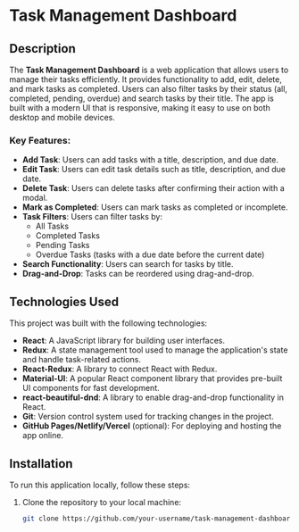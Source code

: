 # Task Management Dashboard

## Description

The **Task Management Dashboard** is a web application that allows users to manage their tasks efficiently. It provides functionality to add, edit, delete, and mark tasks as completed. Users can also filter tasks by their status (all, completed, pending, overdue) and search tasks by their title. The app is built with a modern UI that is responsive, making it easy to use on both desktop and mobile devices.

### Key Features:
- **Add Task**: Users can add tasks with a title, description, and due date.
- **Edit Task**: Users can edit task details such as title, description, and due date.
- **Delete Task**: Users can delete tasks after confirming their action with a modal.
- **Mark as Completed**: Users can mark tasks as completed or incomplete.
- **Task Filters**: Users can filter tasks by:
  - All Tasks
  - Completed Tasks
  - Pending Tasks
  - Overdue Tasks (tasks with a due date before the current date)
- **Search Functionality**: Users can search for tasks by title.
- **Drag-and-Drop**: Tasks can be reordered using drag-and-drop.

## Technologies Used

This project was built with the following technologies:
- **React**: A JavaScript library for building user interfaces.
- **Redux**: A state management tool used to manage the application's state and handle task-related actions.
- **React-Redux**: A library to connect React with Redux.
- **Material-UI**: A popular React component library that provides pre-built UI components for fast development.
- **react-beautiful-dnd**: A library to enable drag-and-drop functionality in React.
- **Git**: Version control system used for tracking changes in the project.
- **GitHub Pages/Netlify/Vercel** (optional): For deploying and hosting the app online.

## Installation

To run this application locally, follow these steps:

1. Clone the repository to your local machine:
   ```bash
   git clone https://github.com/your-username/task-management-dashboard.git
